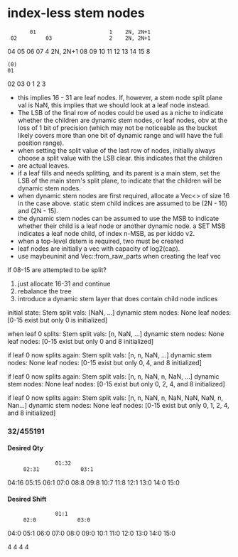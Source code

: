 # index-less stem nodes

           01                       1    2N, 2N+1
     02         03                  2    2N, 2N+1
  04   05     06   07               4    2N, 2N+1
08 09 10 11 12 13 14 15             8

    (0)
    01
 02    03
0  1  2  3

* this implies 16 - 31 are leaf nodes. If, however, a stem node split plane val is NaN, this implies that we should look at a leaf node instead.
* The LSB of the final row of nodes could be used as a niche to indicate whether the children are dynamic stem nodes, or leaf nodes, obv at the loss of 1 bit of precision (which may not be noticeable as the bucket likely covers more than one bit of dynamic range and will have the full position range).
* when setting the split value of the last row of nodes, initially always choose a split value with the LSB clear. this indicates that the children
* are actual leaves.
* if a leaf fills and needs splitting, and its parent is a main stem, set the LSB of the main stem's split plane, to indicate that the children will be dynamic stem nodes.
* when dynamic stem nodes are first required, allocate a Vec<> of size 16 in the case above. static stem child indices are assumed to be (2N - 16) and (2N - 15).
* the dynamic stem nodes can be assumed to use the MSB to indicate whether their child is a leaf node or another dynamic node. a SET MSB indicates a leaf node child, of index n-MSB, as per kiddo v2.
* when a top-level dstem is required, two must be created
* leaf nodes are initially a vec with capacity of log2(cap).
* use maybeuninit and Vec::from_raw_parts when creating the leaf vec



If 08-15 are attempted to be split?

1) just allocate 16-31 and continue
2) rebalance the tree
3) introduce a dynamic stem layer that does contain child node indices

initial state:
    Stem split vals: [NaN, ...]
    dynamic stem nodes: None
    leaf nodes: [0-15 exist but only 0 is initialized]

when leaf 0 splits:
    Stem split vals: [n, NaN, ...]
    dynamic stem nodes: None
    leaf nodes: [0-15 exist but only 0 and 8 initialized]

if leaf 0 now splits again:
    Stem split vals: [n, n, NaN, ...]
    dynamic stem nodes: None
    leaf nodes: [0-15 exist but only 0, 4, and 8 initialized]

if leaf 0 now splits again:
    Stem split vals: [n, n, NaN, n, NaN, ...]
    dynamic stem nodes: None
    leaf nodes: [0-15 exist but only 0, 2, 4, and 8 initialized]

if leaf 0 now splits again:
    Stem split vals: [n, n, NaN, n, NaN, NaN, NaN, n, Nan...]
    dynamic stem nodes: None
    leaf nodes: [0-15 exist but only 0, 1, 2, 4, and 8 initialized]


### 32/455191

#### Desired Qty

                   01:32
         02:31             03:1
   04:16    05:15      06:1     07:0
08:8 09:8 10:7 11:8 12:1 13:0 14:0 15:0


#### Desired Shift

                   01:1
         02:0             03:0
   04:0      05:1      06:0     07:0
08:0 09:0 10:1 11:0 12:0 13:0 14:0 15:0




4 4 4 4
